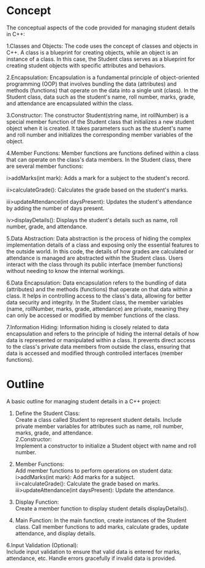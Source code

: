 # Concept
The conceptual aspects of the code provided for managing student details in C++:

1.Classes and Objects:
The code uses the concept of classes and objects in C++. A class is a blueprint for creating objects, while an object is an instance of a class. In this case, the Student class serves as a blueprint for creating student objects with specific attributes and behaviors.

2.Encapsulation:
Encapsulation is a fundamental principle of object-oriented programming (OOP) that involves bundling the data (attributes) and methods (functions) that operate on the data into a single unit (class). In the Student class, data such as the student's name, roll number, marks, grade, and attendance are encapsulated within the class.

3.Constructor:
The constructor Student(string name, int rollNumber) is a special member function of the Student class that initializes a new student object when it is created. It takes parameters such as the student's name and roll number and initializes the corresponding member variables of the object.

4.Member Functions:
Member functions are functions defined within a class that can operate on the class's data members. In the Student class, there are several member functions:

i>addMarks(int mark): Adds a mark for a subject to the student's record.<br>

ii>calculateGrade(): Calculates the grade based on the student's marks.<br>

iii>updateAttendance(int daysPresent): Updates the student's attendance by adding the number of days present.<br>

iv>displayDetails(): Displays the student's details such as name, roll number, grade, and attendance.<br>

5.Data Abstraction:
Data abstraction is the process of hiding the complex implementation details of a class and exposing only the essential features to the outside world. In this code, the details of how grades are calculated or attendance is managed are abstracted within the Student class. Users interact with the class through its public interface (member functions) without needing to know the internal workings.

6.Data Encapsulation:
Data encapsulation refers to the bundling of data (attributes) and the methods (functions) that operate on that data within a class. It helps in controlling access to the class's data, allowing for better data security and integrity. In the Student class, the member variables (name, rollNumber, marks, grade, attendance) are private, meaning they can only be accessed or modified by member functions of the class.

7.Information Hiding:
Information hiding is closely related to data encapsulation and refers to the principle of hiding the internal details of how data is represented or manipulated within a class. It prevents direct access to the class's private data members from outside the class, ensuring that data is accessed and modified through controlled interfaces (member functions).

# Outline
A basic outline for managing student details in a C++ project:

1. Define the Student Class:<br>
Create a class called Student to represent student details.
Include private member variables for attributes such as name, roll number, marks, grade, and attendance.<br>
2.Constructor:<br>
Implement a constructor to initialize a Student object with name and roll number.<br>
3. Member Functions:<br>
Add member functions to perform operations on student data:<br>
i>addMarks(int mark): Add marks for a subject.<br>
ii>calculateGrade(): Calculate the grade based on marks.<br>
iii>updateAttendance(int daysPresent): Update the attendance.<br>
4. Display Function:<br>
Create a member function to display student details displayDetails().

5. Main Function:
In the main function, create instances of the Student class.
Call member functions to add marks, calculate grades, update attendance, and display details.<br>

6.Input Validation (Optional):<br>
Include input validation to ensure that valid data is entered for marks, attendance, etc.
Handle errors gracefully if invalid data is provided.
